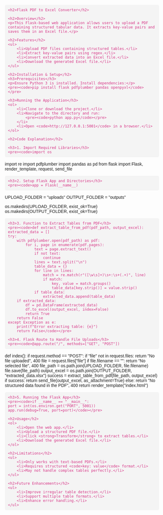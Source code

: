  <!DOCTYPE html>
<html>
<head>
    <title>Flask PDF to Excel Converter - README</title>
    <style>
        body { font-family: Arial, sans-serif; margin: 20px; padding: 20px; }
        h2, h3, h4 { color: #333; }
        pre { background: #f4f4f4; padding: 10px; border-radius: 5px; overflow-x: auto; }
        code { font-family: Consolas, monospace; color: #d63384; }
    </style>
</head>
<body>

    <h2>Flask PDF to Excel Converter</h2>

    <h2>Overview</h2>
    <p>This Flask-based web application allows users to upload a PDF containing structured tabular data. It extracts key-value pairs and saves them in an Excel file.</p>

    <h2>Features</h2>
    <ul>
        <li>Upload PDF files containing structured tables.</li>
        <li>Extract key-value pairs using regex.</li>
        <li>Convert extracted data into an Excel file.</li>
        <li>Download the generated Excel file.</li>
    </ul>

    <h2>Installation & Setup</h2>
    <h3>Prerequisites</h3>
    <p>Ensure Python 3 is installed. Install dependencies:</p>
    <pre><code>pip install flask pdfplumber pandas openpyxl</code></pre>

    <h3>Running the Application</h3>
    <ol>
        <li>Clone or download the project.</li>
        <li>Navigate to the directory and run:
            <pre><code>python app.py</code></pre>
        </li>
        <li>Open <code>http://127.0.0.1:5001</code> in a browser.</li>
    </ol>

    <h2>Code Explanation</h2>

    <h3>1. Import Required Libraries</h3>
    <pre><code>import os
import re
import pdfplumber
import pandas as pd
from flask import Flask, render_template, request, send_file</code></pre>

    <h3>2. Setup Flask App and Directories</h3>
    <pre><code>app = Flask(__name__)
UPLOAD_FOLDER = "uploads"
OUTPUT_FOLDER = "outputs"

os.makedirs(UPLOAD_FOLDER, exist_ok=True)
os.makedirs(OUTPUT_FOLDER, exist_ok=True)</code></pre>

    <h3>3. Function to Extract Tables from PDF</h3>
    <pre><code>def extract_table_from_pdf(pdf_path, output_excel):
    extracted_data = []
    try:
        with pdfplumber.open(pdf_path) as pdf:
            for i, page in enumerate(pdf.pages):
                text = page.extract_text()
                if not text:
                    continue
                lines = text.split("\n")
                table_data = {}
                for line in lines:
                    match = re.match(r"([\w\s]+)\s+:\s+(.+)", line)
                    if match:
                        key, value = match.groups()
                        table_data[key.strip()] = value.strip()
                if table_data:
                    extracted_data.append(table_data)
        if extracted_data:
            df = pd.DataFrame(extracted_data)
            df.to_excel(output_excel, index=False)
            return True
        return False
    except Exception as e:
        print(f"Error extracting table: {e}")
        return False</code></pre>

    <h3>4. Flask Route to Handle File Uploads</h3>
    <pre><code>@app.route("/", methods=["GET", "POST"])
def index():
    if request.method == "POST":
        if "file" not in request.files:
            return "No file uploaded", 400
        file = request.files["file"]
        if file.filename == "":
            return "No selected file", 400
        file_path = os.path.join(UPLOAD_FOLDER, file.filename)
        file.save(file_path)
        output_excel = os.path.join(OUTPUT_FOLDER, "extracted_data.xlsx")
        success = extract_table_from_pdf(file_path, output_excel)
        if success:
            return send_file(output_excel, as_attachment=True)
        else:
            return "No structured data found in the PDF", 400
    return render_template("index.html")</code></pre>

    <h3>5. Running the Flask App</h3>
    <pre><code>if __name__ == "__main__":
    port = int(os.environ.get("PORT", 5001))
    app.run(debug=True, port=port)</code></pre>

    <h2>Usage</h2>
    <ol>
        <li>Open the web app.</li>
        <li>Upload a structured PDF file.</li>
        <li>Click <strong>Transform</strong> to extract tables.</li>
        <li>Download the generated Excel file.</li>
    </ol>

    <h2>Limitations</h2>
    <ul>
        <li>Only works with text-based PDFs.</li>
        <li>Requires structured <code>key: value</code> format.</li>
        <li>May not handle complex tables perfectly.</li>
    </ul>

    <h2>Future Enhancements</h2>
    <ul>
        <li>Improve irregular table detection.</li>
        <li>Support multiple table formats.</li>
        <li>Enhance error handling.</li>
    </ul>

</body>
</html>
